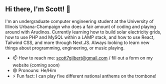 ## Hi there, I'm Scott! 👋

I'm an undergraduate computer engineering student at the University of Illinois Urbana-Champaign who does a fair amount of coding and playing around with Arudinos. Currently learning how to build solar electricity grids, how to use PHP and MySQL within a LAMP stack, and how to use React, Tailwind CSS, and more through Next.JS. Always looking to learn new things about programming, engineering, or music playing.

- 📫 How to reach me: scott7gilbert@gmail.com / fill out a form on my website (coming soon)
- 😄 Pronouns: He/Him
- ⚡ Fun fact: I can play five different national anthems on the trombone!

<!--
**ScottJGilbert/ScottJGilbert** is a ✨ _special_ ✨ repository because its `README.md` (this file) appears on your GitHub profile.

Here are some ideas to get you started:

- 🔭 I’m currently working on ...
- 🌱 I’m currently learning ...
- 👯 I’m looking to collaborate on ...
- 🤔 I’m looking for help with ...
- 💬 Ask me about ...
- 📫 How to reach me: ...
- 😄 Pronouns: ...
- ⚡ Fun fact: ...
-->
